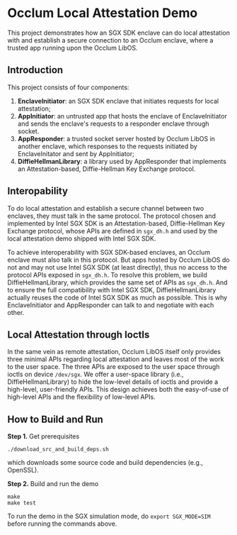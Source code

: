 # Occlum Local Attestation Demo

This project demonstrates how an SGX SDK enclave can do local attestation with and establish a secure connection to an Occlum enclave, where a trusted app running upon the Occlum LibOS.

## Introduction

This project consists of four components:

1. **EnclaveInitiator**: an SGX SDK enclave that initiates requests for local attestation;
2. **AppInitiator**: an untrusted app that hosts the enclave of EnclaveInitiator and sends the enclave's requests to a responder enclave through socket.
3. **AppResponder**: a trusted socket server hosted by Occlum LibOS in another enclave, which responses to the requests initiated by EnclaveInitator and sent by AppInitiator;
4. **DiffieHellmanLibrary**: a library used by AppResponder that implements an Attestation-based, Diffie-Hellman Key Exchange protocol.

## Interopability

To do local attestation and establish a secure channel between two enclaves, they must talk in the same protocol. The protocol chosen and implemented by Intel SGX SDK is an Attestation-based, Diffie-Hellman Key Exchange protocol, whose APIs are defined in `sgx_dh.h` and used by the local attestation demo shipped with Intel SGX SDK.

To achieve interoperability with SGX SDK-based enclaves, an Occlum enclave must also talk in this protocol. But apps hosted by Occlum LibOS do not and may not use Intel SGX SDK (at least directly), thus no access to the protocol APIs exposed in `sgx_dh.h`. To resolve this problem, we build DiffieHellmanLibrary, which provides the same set of APIs as `sgx_dh.h`. And to ensure the full compatibility with Intel SGX SDK, DiffieHellmanLibrary actually reuses the code of Intel SGX SDK as much as possible. This is why EnclaveInitiator and AppResponder can talk to and negotiate with each other.

## Local Attestation through Ioctls

In the same vein as remote attestation, Occlum LibOS itself only provides three minimal APIs regarding local attestation and leaves most of the work to the user space. The three APIs are exposed to the user space through ioctls on device `/dev/sgx`. We offer a user-space library (i.e., DiffieHellmanLibrary) to hide the low-level details of ioctls and provide a high-level, user-friendly APIs. This design achieves both the easy-of-use of high-level APIs and the flexibility of low-level APIs.

## How to Build and Run

**Step 1.** Get prerequisites
```shell
./download_src_and_build_deps.sh
```
which downloads some source code and build dependencies (e.g., OpenSSL).

**Step 2.** Build and run the demo
```shell
make
make test
```

To run the demo in the SGX simulation mode, do `export SGX_MODE=SIM` before running the commands above.
